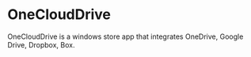 # OneCloudDrive
OneCloudDrive is a windows store app that integrates OneDrive, Google Drive, Dropbox, Box.
